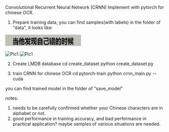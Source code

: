 Convolutional Recurrent Neural Network (CRNN) Implement with pytorch for chinese OCR.

1. Prepare training data, you can find samples(with labels) in the folder of "data", it looks like:


![Alt text](https://github.com/dcrmg/CRNN_OCR_pytorch/blob/master/data/07909298-5a3f-11e8-a408-000c29cf3ddc.jpg)

   ![Pic1](https://github.com/dcrmg/CRNN_OCR_pytorch/master/data/07909298-5a3f-11e8-a408-000c29cf3ddc.jpg)
   ![Pic1](https://github.com/dcrmg/CRNN_OCR_pytorch/master/data/08df0480-5a3f-11e8-a408-000c29cf3ddc.jpg)
   

2. Create LMDB database
   cd create_dataset
   python  create_dataset.py

3. train CRNN for chinese OCR
   cd pytorch-train
   python crnn_main.py --cuda

you can find trained model in the folder of "save_model"


notes:
   1. needs to be carefully confirmed whether your Chinese characters are in alphabet or not.
   2. good performance in training accuracy, and bad performance in practical application? maybe  samples of various situations are needed.
